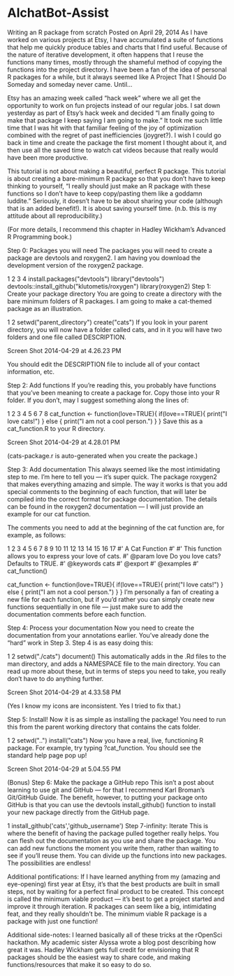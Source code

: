 # AIchatBot-Assist

Writing an R package from scratch
Posted on April 29, 2014
As I have worked on various projects at Etsy, I have accumulated a suite of functions that help me quickly produce tables and charts that I find useful. Because of the nature of iterative development, it often happens that I reuse the functions many times, mostly through the shameful method of copying the functions into the project directory. I have been a fan of the idea of personal R packages for a while, but it always seemed like A Project That I Should Do Someday and someday never came. Until…

Etsy has an amazing week called “hack week” where we all get the opportunity to work on fun projects instead of our regular jobs. I sat down yesterday as part of Etsy’s hack week and decided “I am finally going to make that package I keep saying I am going to make.” It took me such little time that I was hit with that familiar feeling of the joy of optimization combined with the regret of past inefficiencies (joygret?). I wish I could go back in time and create the package the first moment I thought about it, and then use all the saved time to watch cat videos because that really would have been more productive.

This tutorial is not about making a beautiful, perfect R package. This tutorial is about creating a bare-minimum R package so that you don’t have to keep thinking to yourself, “I really should just make an R package with these functions so I don’t have to keep copy/pasting them like a goddamn luddite.” Seriously, it doesn’t have to be about sharing your code (although that is an added benefit!). It is about saving yourself time. (n.b. this is my attitude about all reproducibility.)

(For more details, I recommend this chapter in Hadley Wickham’s Advanced R Programming book.)

Step 0: Packages you will need
The packages you will need to create a package are devtools and roxygen2. I am having you download the development version of the roxygen2 package.

1
2
3
4
install.packages("devtools")
library("devtools")
devtools::install_github("klutometis/roxygen")
library(roxygen2)
Step 1: Create your package directory
You are going to create a directory with the bare minimum folders of R packages. I am going to make a cat-themed package as an illustration.

1
2
setwd("parent_directory")
create("cats")
If you look in your parent directory, you will now have a folder called cats, and in it you will have two folders and one file called DESCRIPTION.

Screen Shot 2014-04-29 at 4.26.23 PM

You should edit the DESCRIPTION file to include all of your contact information, etc.

Step 2: Add functions
If you’re reading this, you probably have functions that you’ve been meaning to create a package for. Copy those into your R folder. If you don’t, may I suggest something along the lines of:

1
2
3
4
5
6
7
8
cat_function <- function(love=TRUE){
    if(love==TRUE){
        print("I love cats!")
    }
    else {
        print("I am not a cool person.")
    }
}
Save this as a cat_function.R to your R directory.

Screen Shot 2014-04-29 at 4.28.01 PM

(cats-package.r is auto-generated when you create the package.)

Step 3: Add documentation
This always seemed like the most intimidating step to me. I’m here to tell you — it’s super quick. The package roxygen2 that makes everything amazing and simple. The way it works is that you add special comments to the beginning of each function, that will later be compiled into the correct format for package documentation. The details can be found in the roxygen2 documentation — I will just provide an example for our cat function.

The comments you need to add at the beginning of the cat function are, for example, as follows:

1
2
3
4
5
6
7
8
9
10
11
12
13
14
15
16
17
#' A Cat Function
#'
#' This function allows you to express your love of cats.
#' @param love Do you love cats? Defaults to TRUE.
#' @keywords cats
#' @export
#' @examples
#' cat_function()
 
cat_function <- function(love=TRUE){
    if(love==TRUE){
        print("I love cats!")
    }
    else {
        print("I am not a cool person.")
    }
}
I’m personally a fan of creating a new file for each function, but if you’d rather you can simply create new functions sequentially in one file — just make sure to add the documentation comments before each function.

Step 4: Process your documentation
Now you need to create the documentation from your annotations earlier. You’ve already done the “hard” work in Step 3. Step 4 is as easy doing this:

1
2
setwd("./cats")
document()
This automatically adds in the .Rd files to the man directory, and adds a NAMESPACE file to the main directory. You can read up more about these, but in terms of steps you need to take, you really don’t have to do anything further.

Screen Shot 2014-04-29 at 4.33.58 PM

(Yes I know my icons are inconsistent. Yes I tried to fix that.)

Step 5: Install!
Now it is as simple as installing the package! You need to run this from the parent working directory that contains the cats folder.

1
2
setwd("..")
install("cats")
Now you have a real, live, functioning R package. For example, try typing ?cat_function. You should see the standard help page pop up!

Screen Shot 2014-04-29 at 5.04.55 PM

(Bonus) Step 6: Make the package a GitHub repo
This isn’t a post about learning to use git and GitHub — for that I recommend Karl Broman’s Git/GitHub Guide. The benefit, however, to putting your package onto GitHub is that you can use the devtools install_github() function to install your new package directly from the GitHub page.

1
install_github('cats','github_username')
Step 7-infinity: Iterate
This is where the benefit of having the package pulled together really helps. You can flesh out the documentation as you use and share the package. You can add new functions the moment you write them, rather than waiting to see if you’ll reuse them. You can divide up the functions into new packages. The possibilities are endless!

Additional pontifications: If I have learned anything from my (amazing and eye-opening) first year at Etsy, it’s that the best products are built in small steps, not by waiting for a perfect final product to be created. This concept is called the minimum viable product — it’s best to get a project started and improve it through iteration. R packages can seem like a big, intimidating feat, and they really shouldn’t be. The minimum viable R package is a package with just one function!

Additional side-notes: I learned basically all of these tricks at the rOpenSci hackathon. My academic sister Alyssa wrote a blog post describing how great it was. Hadley Wickham gets full credit for envisioning that R packages should be the easiest way to share code, and making functions/resources that make it so easy to do so.
